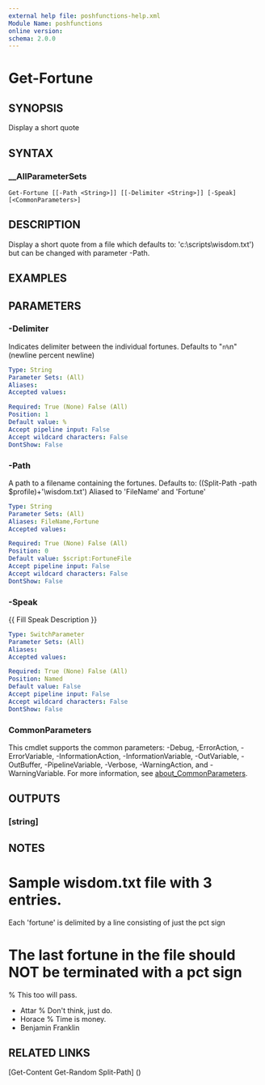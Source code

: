```yaml
---
external help file: poshfunctions-help.xml
Module Name: poshfunctions
online version: 
schema: 2.0.0
---
```


# Get-Fortune

## SYNOPSIS

Display a short quote

## SYNTAX

### __AllParameterSets

```
Get-Fortune [[-Path <String>]] [[-Delimiter <String>]] [-Speak] [<CommonParameters>]
```

## DESCRIPTION

Display a short quote from a file which defaults to: 'c:\scripts\wisdom.txt') but can be changed with parameter -Path.


## EXAMPLES


## PARAMETERS

### -Delimiter

Indicates delimiter between the individual fortunes.
Defaults to "`n%`n" (newline percent newline)

```yaml
Type: String
Parameter Sets: (All)
Aliases: 
Accepted values: 

Required: True (None) False (All)
Position: 1
Default value: %
Accept pipeline input: False
Accept wildcard characters: False
DontShow: False
```

### -Path

A path to a filename containing the fortunes.
Defaults to: ((Split-Path -path $profile)+'\wisdom.txt')
Aliased to 'FileName' and 'Fortune'

```yaml
Type: String
Parameter Sets: (All)
Aliases: FileName,Fortune
Accepted values: 

Required: True (None) False (All)
Position: 0
Default value: $script:FortuneFile
Accept pipeline input: False
Accept wildcard characters: False
DontShow: False
```

### -Speak

{{ Fill Speak Description }}

```yaml
Type: SwitchParameter
Parameter Sets: (All)
Aliases: 
Accepted values: 

Required: True (None) False (All)
Position: Named
Default value: False
Accept pipeline input: False
Accept wildcard characters: False
DontShow: False
```


### CommonParameters

This cmdlet supports the common parameters: -Debug, -ErrorAction, -ErrorVariable, -InformationAction, -InformationVariable, -OutVariable, -OutBuffer, -PipelineVariable, -Verbose, -WarningAction, and -WarningVariable. For more information, see [about_CommonParameters](http://go.microsoft.com/fwlink/?LinkID=113216).

## OUTPUTS

### [string]


## NOTES

# Sample wisdom.txt file with 3 entries.
 Each 'fortune' is delimited by a line consisting of just the pct sign
# The last fortune in the file should NOT be terminated with a pct sign
%
This too will pass.
   - Attar
%
Don't think, just do.
   - Horace
%
Time is money.
   - Benjamin Franklin


## RELATED LINKS

[Get-Content
Get-Random
Split-Path] ()

